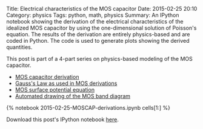 Title: Electrical characteristics of the MOS capacitor
Date: 2015-02-25 20:10
Category: physics
Tags: python, math, physics
Summary: An IPython notebook showing the derivation of the electrical characteristics of the idealized MOS capacitor by using the one-dimensional solution of Poisson's equation.  The results of the derivation are entirely physics-based and are coded in Python.  The code is used to generate plots showing the derived quantities.  


This post is part of a 4-part series on physics-based modeling of the MOS capacitor.  

- [MOS capacitor derivation]({filename}/2015-02-25-MOSCAP-derivations.md)  
- [Gauss's Law as used in MOS derivations]({filename}/2015-02-26-MOS-Gauss-law.md)  
- [MOS surface potential equation]({filename}/2015-02-27-MOS-SPE.md)  
- [Automated drawing of the MOS band diagram]({filename}/2015-02-28-MOS-band-diagram.md)  


{% notebook 2015-02-25-MOSCAP-derivations.ipynb cells[1:] %}

Download this post's IPython notebook [here](https://github.com/h-gens/h-gens.github.io-pelican/tree/master/content/notebooks/).  
